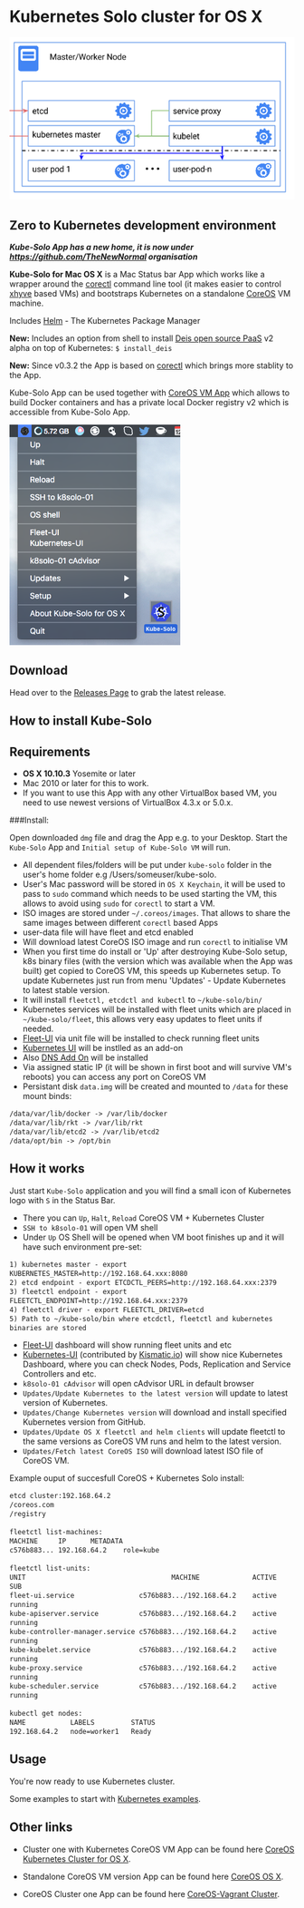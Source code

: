 Kubernetes Solo cluster for OS X
============================

![k8s-solo](k8s-singlenode.png)

Zero to Kubernetes development environment
---------------

***Kube-Solo App has a new home, it is now under https://github.com/TheNewNormal organisation***

**Kube-Solo for Mac OS X** is a Mac Status bar App which works like a wrapper around the [corectl](https://github.com/TheNewNormal/corectl) command line tool (it makes easier to control [xhyve](https://github.com/xhyve-xyz/xhyve) based VMs) and bootstraps Kubernetes on a standalone [CoreOS](https://coreos.com) VM machine.

Includes [Helm](https://helm.sh) - The Kubernetes Package Manager

**New:** Includes an option from shell to install [Deis open source PaaS](http://deis.io/overview/) v2 alpha on top of Kubernetes: `$ install_deis`

**New:** Since v0.3.2 the App is based on [corectl](https://github.com/TheNewNormal/corectl) which brings more stablity to the App.

Kube-Solo App can be used together with [CoreOS VM App](https://github.com/TheNewNormal/coreos-osx) which allows to build Docker containers and has a private local Docker registry v2 which is accessible from Kube-Solo App.



![Kube-Solo](kube-solo-osx.png "Kubernetes-Solo")

Download
--------
Head over to the [Releases Page](https://github.com/TheNewNormal/kube-solo-osx/releases) to grab the latest release.


How to install Kube-Solo
----------

**Requirements**
 -----------
  - **OS X 10.10.3** Yosemite or later 
  - Mac 2010 or later for this to work.
  - If you want to use this App with any other VirtualBox based VM, you need to use newest versions of VirtualBox 4.3.x or 5.0.x.


###Install:

Open downloaded `dmg` file and drag the App e.g. to your Desktop. Start the `Kube-Solo` App and `Initial setup of Kube-Solo VM` will run.


* All dependent files/folders will be put under `kube-solo` folder in the user's home folder e.g /Users/someuser/kube-solo.
* User's Mac password will be stored in `OS X Keychain`, it will be used to pass to `sudo` command which needs to be used starting the VM, this allows to avoid using `sudo` for `corectl` to start a VM. 
* ISO images are stored under `~/.coreos/images`. That allows to share the same images between different `corectl` based Apps
* user-data file will have fleet and etcd enabled
* Will download latest CoreOS ISO image and run `corectl` to initialise VM 
* When you first time do install or 'Up' after destroying Kube-Solo setup, k8s binary files (with the version which was available when the App was built) get copied to CoreOS VM, this speeds up Kubernetes setup. To update Kubernetes just run from menu 'Updates' - Update Kubernetes to latest stable version.
* It will install `fleetctl, etcdctl and kubectl` to `~/kube-solo/bin/`
* Kubernetes services will be installed with fleet units which are placed in `~/kube-solo/fleet`, this allows very easy updates to fleet units if needed.
* [Fleet-UI](http://fleetui.com) via unit file will be installed to check running fleet units
* [Kubernetes UI](http://kubernetes.io/v1.1/docs/user-guide/ui.html) will be instlled as an add-on
* Also [DNS Add On](https://github.com/GoogleCloudPlatform/kubernetes/tree/master/cluster/addons/dns) will be installed
* Via assigned static IP (it will be shown in first boot and will survive VM's reboots) you can access any port on CoreOS VM
* Persistant disk `data.img` will be created and mounted to `/data` for these mount binds:

```
/data/var/lib/docker -> /var/lib/docker
/data/var/lib/rkt -> /var/lib/rkt
/data/var/lib/etcd2 -> /var/lib/etcd2
/data/opt/bin -> /opt/bin
```

How it works
------------

Just start `Kube-Solo` application and you will find a small icon of Kubernetes logo with `S` in the Status Bar.

* There you can `Up`, `Halt`, `Reload` CoreOS VM + Kubernetes Cluster
* `SSH to k8solo-01` will open VM shell
* Under `Up` OS Shell will be opened when VM boot finishes up and it will have such environment pre-set:

````
1) kubernetes master - export KUBERNETES_MASTER=http://192.168.64.xxx:8080
2) etcd endpoint - export ETCDCTL_PEERS=http://192.168.64.xxx:2379
3) fleetctl endpoint - export FLEETCTL_ENDPOINT=http://192.168.64.xxx:2379
4) fleetctl driver - export FLEETCTL_DRIVER=etcd
5) Path to ~/kube-solo/bin where etcdctl, fleetctl and kubernetes binaries are stored
````

* [Fleet-UI](http://fleetui.com) dashboard will show running fleet units and etc
* [Kubernetes-UI](https://github.com/GoogleCloudPlatform/kubernetes/tree/master/www) (contributed by [Kismatic.io](http://kismatic.io/)) will show nice Kubernetes Dashboard, where you can check Nodes, Pods, Replication and Service Controllers and etc.
* `k8solo-01 cAdvisor` will open cAdvisor URL in default browser
* `Updates/Update Kubernetes to the latest version` will update to latest version of Kubernetes.
* `Updates/Change Kubernetes version` will download and install specified Kubernetes version from GitHub.
* `Updates/Update OS X fleetctl and helm clients` will update fleetctl to the same versions as CoreOS VM runs and helm to the latest version.
* `Updates/Fetch latest CoreOS ISO` will download latest ISO file of CoreOS VM.

Example ouput of succesfull CoreOS + Kubernetes Solo install:

````
etcd cluster:192.168.64.2
/coreos.com
/registry

fleetctl list-machines:
MACHINE		IP		METADATA
c576b883...	192.168.64.2	role=kube

fleetctl list-units:
UNIT									MACHINE				ACTIVE	SUB
fleet-ui.service				c576b883.../192.168.64.2	active	running
kube-apiserver.service			c576b883.../192.168.64.2	active	running
kube-controller-manager.service	c576b883.../192.168.64.2	active	running
kube-kubelet.service			c576b883.../192.168.64.2	active	running
kube-proxy.service				c576b883.../192.168.64.2	active	running
kube-scheduler.service			c576b883.../192.168.64.2	active	running

kubectl get nodes:
NAME           LABELS         STATUS
192.168.64.2   node=worker1   Ready

````



Usage
------------

You're now ready to use Kubernetes cluster.

Some examples to start with [Kubernetes examples](https://github.com/GoogleCloudPlatform/kubernetes/blob/master/examples/).

Other links
-----------
* Cluster one with Kubernetes CoreOS VM App can be found here [CoreOS Kubernetes Cluster for OS X](https://github.com/rimusz/coreos-osx-kubernetes-cluster).

* Standalone CoreOS VM version App can be found here [CoreOS OS X](https://github.com/TheNewNormal/coreos-osx).

* CoreOS Cluster one App can be found here [CoreOS-Vagrant Cluster](https://github.com/rimusz/coreos-osx-cluster).
